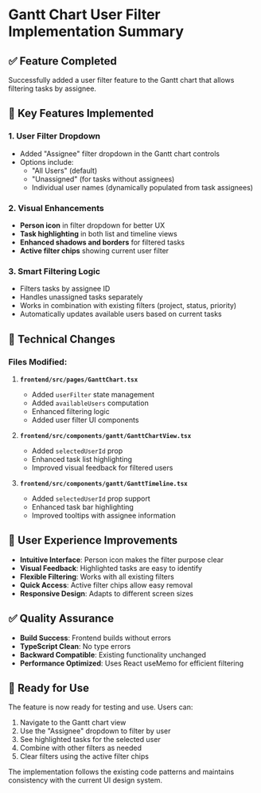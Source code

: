 # Gantt Chart User Filter Implementation Summary

## ✅ Feature Completed

Successfully added a user filter feature to the Gantt chart that allows filtering tasks by assignee.

## 🎯 Key Features Implemented

### 1. User Filter Dropdown
- Added "Assignee" filter dropdown in the Gantt chart controls
- Options include:
  - "All Users" (default)
  - "Unassigned" (for tasks without assignees)
  - Individual user names (dynamically populated from task assignees)

### 2. Visual Enhancements
- **Person icon** in filter dropdown for better UX
- **Task highlighting** in both list and timeline views
- **Enhanced shadows and borders** for filtered tasks
- **Active filter chips** showing current user filter

### 3. Smart Filtering Logic
- Filters tasks by assignee ID
- Handles unassigned tasks separately
- Works in combination with existing filters (project, status, priority)
- Automatically updates available users based on current tasks

## 🔧 Technical Changes

### Files Modified:
1. **`frontend/src/pages/GanttChart.tsx`**
   - Added `userFilter` state management
   - Added `availableUsers` computation
   - Enhanced filtering logic
   - Added user filter UI components

2. **`frontend/src/components/gantt/GanttChartView.tsx`**
   - Added `selectedUserId` prop
   - Enhanced task list highlighting
   - Improved visual feedback for filtered users

3. **`frontend/src/components/gantt/GanttTimeline.tsx`**
   - Added `selectedUserId` prop support
   - Enhanced task bar highlighting
   - Improved tooltips with assignee information

## 🎨 User Experience Improvements

- **Intuitive Interface**: Person icon makes the filter purpose clear
- **Visual Feedback**: Highlighted tasks are easy to identify
- **Flexible Filtering**: Works with all existing filters
- **Quick Access**: Active filter chips allow easy removal
- **Responsive Design**: Adapts to different screen sizes

## ✅ Quality Assurance

- **Build Success**: Frontend builds without errors
- **TypeScript Clean**: No type errors
- **Backward Compatible**: Existing functionality unchanged
- **Performance Optimized**: Uses React useMemo for efficient filtering

## 🚀 Ready for Use

The feature is now ready for testing and use. Users can:
1. Navigate to the Gantt chart view
2. Use the "Assignee" dropdown to filter by user
3. See highlighted tasks for the selected user
4. Combine with other filters as needed
5. Clear filters using the active filter chips

The implementation follows the existing code patterns and maintains consistency with the current UI design system.